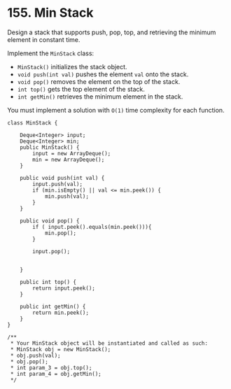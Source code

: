 # 155. Min Stack

Design a stack that supports push, pop, top, and retrieving the minimum element in constant time.

Implement the `MinStack` class:

* `MinStack()` initializes the stack object.
* `void push(int val)` pushes the element `val` onto the stack.
* `void pop()` removes the element on the top of the stack.
* `int top()` gets the top element of the stack.
* `int getMin()` retrieves the minimum element in the stack.

You must implement a solution with `O(1)` time complexity for each function.

```
class MinStack {
    
    Deque<Integer> input;
    Deque<Integer> min;
    public MinStack() {
        input = new ArrayDeque();
        min = new ArrayDeque();
    }
    
    public void push(int val) {
        input.push(val);
        if (min.isEmpty() || val <= min.peek()) {
            min.push(val);
        }
    }
    
    public void pop() {
        if ( input.peek().equals(min.peek())){
            min.pop();
        }
        
        input.pop();
        
        
    }
    
    public int top() {
        return input.peek();
    }
    
    public int getMin() {
        return min.peek();
    }
}

/**
 * Your MinStack object will be instantiated and called as such:
 * MinStack obj = new MinStack();
 * obj.push(val);
 * obj.pop();
 * int param_3 = obj.top();
 * int param_4 = obj.getMin();
 */
```
